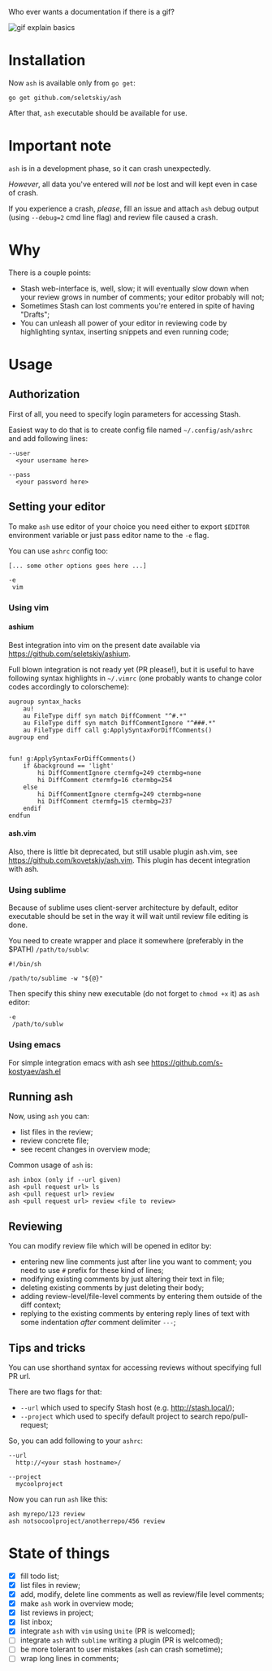 Who ever wants a documentation if there is a gif?

![gif explain basics](https://cloud.githubusercontent.com/assets/674812/4304381/4135dc04-3e70-11e4-8bcd-979fc8bd4946.gif)

Installation
============

Now `ash` is available only from `go get`:

```
go get github.com/seletskiy/ash
```

After that, `ash` executable should be available for use.

Important note
==============

`ash` is in a development phase, so it can crash unexpectedly.

*However*, all data you've entered will *not* be lost and will kept even
in case of crash.

If you experience a crash, *please*, fill an issue and attach `ash` debug
output (using `--debug=2` cmd line flag) and review file caused a crash.

Why
===

There is a couple points:

* Stash web-interface is, well, slow; it will eventually slow down when your
  review grows in number of comments; your editor probably will not;
* Sometimes Stash can lost comments you're entered in spite of having "Drafts";
* You can unleash all power of your editor in reviewing code by highlighting
  syntax, inserting snippets and even running code;

Usage
=====

Authorization
-------------

First of all, you need to specify login parameters for accessing Stash.

Easiest way to do that is to create config file named `~/.config/ash/ashrc`
and add following lines:

```
--user
  <your username here>

--pass
  <your password here>
```

Setting your editor
-------------------

To make `ash` use editor of your choice you need either to export `$EDITOR`
environment variable or just pass editor name to the `-e` flag.

You can use `ashrc` config too:

```
[... some other options goes here ...]

-e
 vim
```

### Using vim

#### ashium

Best integration into vim on the present date available via
https://github.com/seletskiy/ashium.

Full blown integration is not ready yet (PR please!), but it is useful to have
following syntax highlights in `~/.vimrc` (one probably wants to change color
codes accordingly to colorscheme):

```
augroup syntax_hacks
    au!
    au FileType diff syn match DiffComment "^#.*"
    au FileType diff syn match DiffCommentIgnore "^###.*"
    au FileType diff call g:ApplySyntaxForDiffComments()
augroup end


fun! g:ApplySyntaxForDiffComments()
    if &background == 'light'
        hi DiffCommentIgnore ctermfg=249 ctermbg=none
        hi DiffComment ctermfg=16 ctermbg=254
    else
        hi DiffCommentIgnore ctermfg=249 ctermbg=none
        hi DiffComment ctermfg=15 ctermbg=237
    endif
endfun
```

#### ash.vim

Also, there is little bit deprecated, but still usable plugin ash.vim, see
https://github.com/kovetskiy/ash.vim. This plugin has decent integration with
ash.


### Using sublime

Because of sublime uses client-server architecture by default, editor
executable should be set in the way it will wait until review file editing is
done.

You need to create wrapper and place it somewhere (preferably in the $PATH)
`/path/to/sublw`:

```
#!/bin/sh

/path/to/sublime -w "${@}"
```

Then specify this shiny new executable (do not forget to `chmod +x` it) as
`ash` editor:

```
-e
 /path/to/sublw
```

### Using emacs

For simple integration emacs with ash see https://github.com/s-kostyaev/ash.el

Running ash
-----------

Now, using `ash` you can:

* list files in the review;
* review concrete file;
* see recent changes in overview mode;

Common usage of `ash` is:

```
ash inbox (only if --url given)
ash <pull request url> ls
ash <pull request url> review
ash <pull request url> review <file to review>
```

Reviewing
---------

You can modify review file which will be opened in editor by:

* entering new line comments just after line you want to comment; you need to
  use `#` prefix for these kind of lines;
* modifying existing comments by just altering their text in file;
* deleting existing comments by just deleting their body;
* adding review-level/file-level comments by entering them outside of the diff
  context;
* replying to the existing comments by entering reply lines of text with some
  indentation *after* comment delimiter `---`;

Tips and tricks
---------------

You can use shorthand syntax for accessing reviews without specifying full PR
url.

There are two flags for that:
* `--url` which used to specify Stash host (e.g. http://stash.local/);
* `--project` which used to specify default project to search repo/pull-request;

So, you can add following to your `ashrc`:
```
--url
  http://<your stash hostname>/

--project
  mycoolproject
```

Now you can run `ash` like this:
```
ash myrepo/123 review
ash notsocoolproject/anotherrepo/456 review
```

State of things
===============

* [x] fill todo list;
* [x] list files in review;
* [x] add, modify, delete line comments as well as review/file level comments;
* [x] make `ash` work in overview mode;
* [x] list reviews in project;
* [x] list inbox;
* [x] integrate `ash` with `vim` using `Unite` (PR is welcomed);
* [ ] integrate `ash` with `sublime` writing a plugin (PR is welcomed);
* [ ] be more tolerant to user mistakes (`ash` can crash sometime);
* [ ] wrap long lines in comments;
